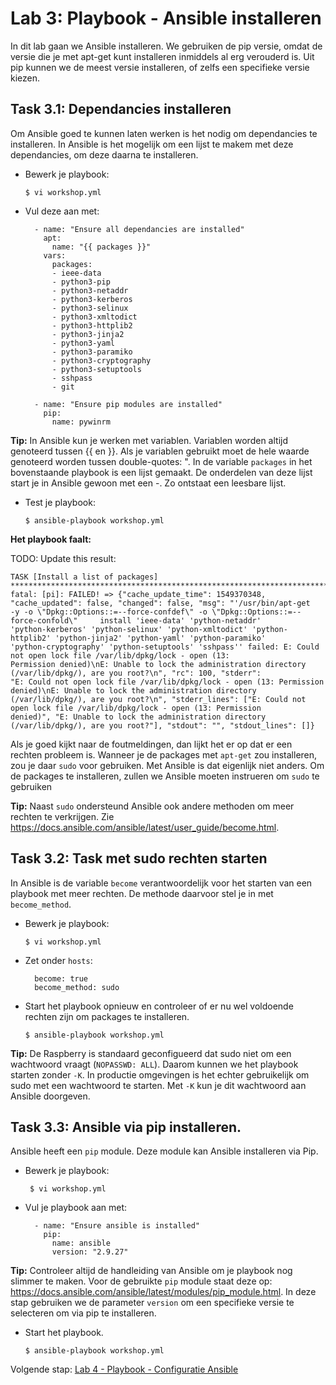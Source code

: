 # Lab 3: Playbook - Ansible installeren
In dit lab gaan we Ansible installeren. We gebruiken de pip versie, omdat de versie die je met apt-get kunt installeren inmiddels al erg verouderd is. Uit pip kunnen we de meest versie installeren, of zelfs een specifieke versie kiezen.

## Task 3.1: Dependancies installeren
Om Ansible goed te kunnen laten werken is het nodig om dependancies te installeren. In Ansible is het mogelijk om een lijst te makem met deze dependancies, om deze daarna te installeren.

* Bewerk je playbook:

  ``$ vi workshop.yml``
  
* Vul deze aan met:

  ```
    - name: "Ensure all dependancies are installed"
      apt:
        name: "{{ packages }}"
      vars:
        packages:
        - ieee-data
        - python3-pip
        - python3-netaddr
        - python3-kerberos
        - python3-selinux
        - python3-xmltodict
        - python3-httplib2
        - python3-jinja2
        - python3-yaml
        - python3-paramiko
        - python3-cryptography
        - python3-setuptools
        - sshpass
        - git
          
    - name: "Ensure pip modules are installed"
      pip:
        name: pywinrm
  ```
  
**Tip:** In Ansible kun je werken met variablen. Variablen worden altijd genoteerd tussen {{ en }}. Als je variablen gebruikt moet de hele waarde genoteerd worden tussen double-quotes: ". In de variable ``packages`` in het bovenstaande playbook is een lijst gemaakt. De onderdelen van deze lijst start je in Ansible gewoon met een -. Zo ontstaat een leesbare lijst.

* Test je playbook:

  ``$ ansible-playbook workshop.yml``

**Het playbook faalt:**

TODO: Update this result:
```
TASK [Install a list of packages] **********************************************************************************************
fatal: [pi]: FAILED! => {"cache_update_time": 1549370348, "cache_updated": false, "changed": false, "msg": "'/usr/bin/apt-get
-y -o \"Dpkg::Options::=--force-confdef\" -o \"Dpkg::Options::=--force-confold\"     install 'ieee-data' 'python-netaddr' 
'python-kerberos' 'python-selinux' 'python-xmltodict' 'python-httplib2' 'python-jinja2' 'python-yaml' 'python-paramiko' 
'python-cryptography' 'python-setuptools' 'sshpass'' failed: E: Could not open lock file /var/lib/dpkg/lock - open (13: 
Permission denied)\nE: Unable to lock the administration directory (/var/lib/dpkg/), are you root?\n", "rc": 100, "stderr":
"E: Could not open lock file /var/lib/dpkg/lock - open (13: Permission denied)\nE: Unable to lock the administration directory 
(/var/lib/dpkg/), are you root?\n", "stderr_lines": ["E: Could not open lock file /var/lib/dpkg/lock - open (13: Permission 
denied)", "E: Unable to lock the administration directory (/var/lib/dpkg/), are you root?"], "stdout": "", "stdout_lines": []}
```

Als je goed kijkt naar de foutmeldingen, dan lijkt het er op dat er een rechten probleem is. Wanneer je de packages met ``apt-get`` zou installeren, zou je daar ``sudo`` voor gebruiken. Met Ansible is dat eigenlijk niet anders. Om de packages te installeren, zullen we Ansible moeten instrueren om ``sudo`` te gebruiken

**Tip:** Naast ``sudo`` ondersteund Ansible ook andere methoden om meer rechten te verkrijgen. Zie https://docs.ansible.com/ansible/latest/user_guide/become.html.

## Task 3.2: Task met sudo rechten starten
In Ansible is de variable ``become`` verantwoordelijk voor het starten van een playbook met meer rechten. De methode daarvoor stel je in met ``become_method``.

* Bewerk je playbook:

  ``$ vi workshop.yml``
  
* Zet onder ``hosts``:

  ```
    become: true
    become_method: sudo
  ```
  
* Start het playbook opnieuw en controleer of er nu wel voldoende rechten zijn om packages te installeren.

  ``$ ansible-playbook workshop.yml``

**Tip:** De Raspberry is standaard geconfigueerd dat sudo niet om een wachtwoord vraagt (``NOPASSWD: ALL``). Daarom kunnen we het playbook starten zonder ``-K``. In productie omgevingen is het echter gebruikelijk om sudo met een wachtwoord te starten. Met ``-K`` kun je dit wachtwoord aan Ansible doorgeven.

## Task 3.3: Ansible via pip installeren.
Ansible heeft een ``pip`` module. Deze module kan Ansible installeren via Pip.

* Bewerk je playbook:

  `` $ vi workshop.yml``
  
* Vul je playbook aan met:

  ```
    - name: "Ensure ansible is installed"
      pip:
        name: ansible
        version: "2.9.27"
  ```

**Tip:** Controleer altijd de handleiding van Ansible om je playbook nog slimmer te maken. Voor de gebruikte ``pip`` module staat deze op: https://docs.ansible.com/ansible/latest/modules/pip_module.html. In deze stap gebruiken we de parameter ``version`` om een specifieke versie te selecteren om via pip te installeren.

* Start het playbook.

  ``$ ansible-playbook workshop.yml``

Volgende stap: [Lab 4 - Playbook - Configuratie Ansible](/labs/04_NL_playbook_ansible_configuration.md)
